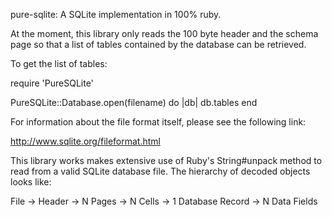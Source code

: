 pure-sqlite: A SQLite implementation in 100% ruby.

At the moment, this library only reads the 100 byte header and the schema
page so that a list of tables contained by the database can be retrieved.

To get the list of tables:

  require 'PureSQLite'

  PureSQLite::Database.open(filename) do |db|
    db.tables
  end

For information about the file format itself, please see the following link:

http://www.sqlite.org/fileformat.html

This library works makes extensive use of Ruby's String#unpack method to read
from a valid SQLite database file. The hierarchy of decoded objects looks
like:

File
 -> Header
 -> N Pages
    -> N Cells
      -> 1 Database Record
        -> N Data Fields